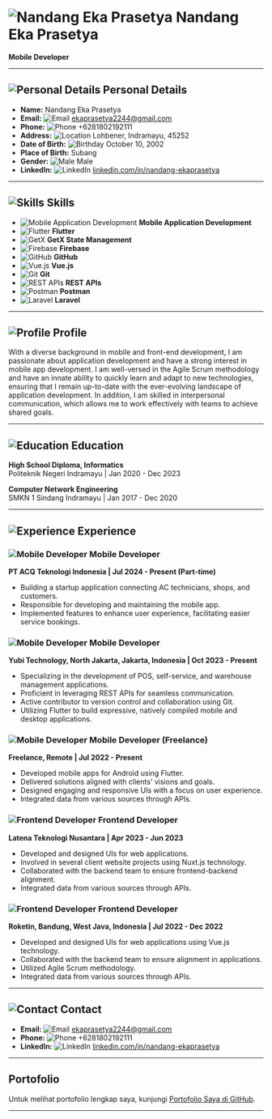 # ![Nandang Eka Prasetya](https://media.licdn.com/dms/image/v2/D5603AQHEgVHIxquuhA/profile-displayphoto-shrink_100_100/profile-displayphoto-shrink_100_100/0/1709705736470?e=1730332800&v=beta&t=s_gF2av1O8iVnvHpOyBOCTJkKNUyJoUr82GSutJw-RM) Nandang Eka Prasetya
**Mobile Developer**

---

## ![Personal Details](https://img.icons8.com/ios-filled/25/000000/info.png) Personal Details
- **Name:** Nandang Eka Prasetya
- **Email:** ![Email](https://img.icons8.com/ios-filled/15/000000/email-open.png) ekaprasetya2244@gmail.com
- **Phone:** ![Phone](https://img.icons8.com/ios-filled/15/000000/phone.png) +6281802192111
- **Address:** ![Location](https://img.icons8.com/ios-filled/15/000000/marker.png) Lohbener, Indramayu, 45252
- **Date of Birth:** ![Birthday](https://img.icons8.com/ios-filled/15/000000/cake.png) October 10, 2002
- **Place of Birth:** Subang
- **Gender:** ![Male](https://img.icons8.com/ios-filled/15/000000/male.png) Male
- **LinkedIn:** ![LinkedIn](https://img.icons8.com/ios-filled/15/000000/linkedin.png) [linkedin.com/in/nandang-ekaprasetya](https://linkedin.com/in/nandang-ekaprasetya)

---

## ![Skills](https://img.icons8.com/ios-filled/25/000000/code.png) Skills
- ![Mobile Application Development](https://img.icons8.com/ios-filled/15/000000/smartphone.png) **Mobile Application Development**
- ![Flutter](https://img.icons8.com/color/15/000000/flutter.png) **Flutter**
- ![GetX](https://img.icons8.com/color/15/000000/box-important.png) **GetX State Management**
- ![Firebase](https://img.icons8.com/color/15/000000/firebase.png) **Firebase**
- ![GitHub](https://img.icons8.com/ios-filled/15/000000/github.png) **GitHub**
- ![Vue.js](https://img.icons8.com/color/15/000000/vue-js.png) **Vue.js**
- ![Git](https://img.icons8.com/color/15/000000/git.png) **Git**
- ![REST APIs](https://img.icons8.com/ios-filled/15/000000/api.png) **REST APIs**
- ![Postman](https://img.icons8.com/external-tal-revivo-shadow-tal-revivo/15/000000/external-postman-is-the-only-complete-api-development-environment-logo-shadow-tal-revivo.png) **Postman**
- ![Laravel](https://img.icons8.com/ios-filled/15/000000/laravel.png) **Laravel**

---

## ![Profile](https://img.icons8.com/ios-filled/25/000000/user-male.png) Profile
With a diverse background in mobile and front-end development, I am passionate about application development and have a strong interest in mobile app development. I am well-versed in the Agile Scrum methodology and have an innate ability to quickly learn and adapt to new technologies, ensuring that I remain up-to-date with the ever-evolving landscape of application development. In addition, I am skilled in interpersonal communication, which allows me to work effectively with teams to achieve shared goals.

---

## ![Education](https://img.icons8.com/ios-filled/25/000000/graduation-cap.png) Education

**High School Diploma, Informatics**  
Politeknik Negeri Indramayu | Jan 2020 - Dec 2023

**Computer Network Engineering**  
SMKN 1 Sindang Indramayu | Jan 2017 - Dec 2020

---
## ![Experience](https://img.icons8.com/ios-filled/25/000000/briefcase.png) Experience

### ![Mobile Developer](https://img.icons8.com/?size=26&id=114191&format=png) **Mobile Developer**  
**PT ACQ Teknologi Indonesia | Jul 2024 - Present (Part-time)**  
- Building a startup application connecting AC technicians, shops, and customers.
- Responsible for developing and maintaining the mobile app.
- Implemented features to enhance user experience, facilitating easier service bookings.

### ![Mobile Developer](https://img.icons8.com/?size=26&id=114191&format=png) **Mobile Developer**  
**Yubi Technology, North Jakarta, Jakarta, Indonesia | Oct 2023 - Present**  
- Specializing in the development of POS, self-service, and warehouse management applications.
- Proficient in leveraging REST APIs for seamless communication.
- Active contributor to version control and collaboration using Git.
- Utilizing Flutter to build expressive, natively compiled mobile and desktop applications.

### ![Mobile Developer](https://img.icons8.com/?size=26&id=114191&format=png) **Mobile Developer (Freelance)**  
**Freelance, Remote | Jul 2022 - Present**  
- Developed mobile apps for Android using Flutter.
- Delivered solutions aligned with clients' visions and goals.
- Designed engaging and responsive UIs with a focus on user experience.
- Integrated data from various sources through APIs.

### ![Frontend Developer](https://img.icons8.com/?size=26&id=114191&format=png) **Frontend Developer**  
**Latena Teknologi Nusantara | Apr 2023 - Jun 2023**  
- Developed and designed UIs for web applications.
- Involved in several client website projects using Nuxt.js technology.
- Collaborated with the backend team to ensure frontend-backend alignment.
- Integrated data from various sources through APIs.

### ![Frontend Developer](https://img.icons8.com/?size=26&id=114191&format=png) **Frontend Developer**  
**Roketin, Bandung, West Java, Indonesia | Jul 2022 - Dec 2022**  
- Developed and designed UIs for web applications using Vue.js technology.
- Collaborated with the backend team to ensure alignment in applications.
- Utilized Agile Scrum methodology.
- Integrated data from various sources through APIs.

---

## ![Contact](https://img.icons8.com/?size=26&id=OxHA5FpUIvf2&format=png) Contact
- **Email:** ![Email](https://img.icons8.com/ios-filled/15/000000/email-open.png) ekaprasetya2244@gmail.com
- **Phone:** ![Phone](https://img.icons8.com/ios-filled/15/000000/phone.png) +6281802192111
- **LinkedIn:** ![LinkedIn](https://img.icons8.com/ios-filled/15/000000/linkedin.png) [linkedin.com/in/nandang-ekaprasetya](https://linkedin.com/in/nandang-ekaprasetya)

---

## Portofolio
Untuk melihat portofolio lengkap saya, kunjungi [Portofolio Saya di GitHub](https://github.com/naneps/cv-md/blob/main/porto.md).

---
